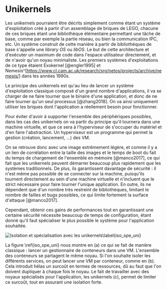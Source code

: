 # Unikernels

Les unikernels pourraient être décrits simplement comme étant un système
d'exploitation créé à partir d'un assemblage de briques de LEGO, chacune de ces
briques étant une bibliothèque élémentaire permettant une tâche de base, comme
par exemple la partie réseau, ou bien la communication IPC, etc. Un système
construit de cette manière à partir de bibliothèques de base s'appelle une
*library OS* ou *libOS*. Le but de cette architecture et d'exécuter un maximum
de code dans l'espace utilisateur directement, et de n'avoir qu'un noyau
minimaliste. Les premiers systèmes d'exploitations de ce type étaient Exokernel
[@engler1995] et
Nemesis^[https://www.cl.cam.ac.uk/research/srg/netos/projects/archive/nemesis/]
dans les années 1990s.

Le principe des unikernels est qu'au lieu de lancer un système d'exploitation
classique composé d'un grand nombre d'applications, il va se charger de ne faire
tourner que le binaire d'une application, et donc de ne faire tourner qu'un seul
processus [@zhang2018]. On va ainsi uniquement utiliser les briques dont
l'application a réellement besoin pour fonctionner.

Pour éviter d'avoir à supporter l'ensemble des périphériques possibles, dans les
cas des unikernels on va partir du principe qu'il tournera dans une machine
virtuelle, et que ce sera à l'hyperviseur de s'occuper du matériel et d'en faire
l'abstraction. Un hyperviseur est un programme qui permet la gestion (création,
lancement, ...) des VM.

On se retrouve donc avec une image extrêmement légère, et comme il y a un lien
de corrélation entre la taille des images et le temps de boot du fait du temps
de chargement de l'ensemble en mémoire [@manco2017], ce qui fait que les
unikernels peuvent démarrer beaucoup plus rapidement que les systèmes
traditionnels. De plus, ils garantissent davantage de sécurité : il n'est même
pas possible de se connecter sur la machine, puisqu'ils tournent directement au
sein d'une machine virtuelle et n'incluent que le strict nécessaire pour faire
tourner l'unique application. En outre, ils ne dépendent que d'un nombre très
restreint de bibliothèques, limitant le nombre de failles et bugs possibles, ce
qui limite fortement la surface d'attaque [@manco2017].

Cependant, obtenir ces gains de performances tout en garantissant une certaine
sécurité nécessite beaucoup de temps de configuration, étant donné qu'il faut
spécialiser le plus possible le système pour l'application souhaitée.

![Isolation et spécialisation avec les
unikernels\label{iso_spe_uni}](./img/isolation_et_specialisation_avec_unikernels.svg)

La figure \ref{iso_spe_uni} nous montre en (a) ce qui se fait de manière
classique : lancer un gestionnaire de conteneurs dans une VM. L'ensemble des
conteneurs se partagent le même noyau. Si l'on souhaite isoler les différents
services, on peut lancer une VM par conteneur, comme en (b). Cela introduit
hélas un surcoût en termes de ressources, dû au faut que l'on doivent dupliquer
à chaque fois le noyau. Le fait de travailler avec des noyaux spécialisés pour
l'application, les unikernels (c), permet de limiter ce surcoût, tout en
assurant une isolation forte.
